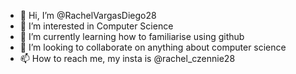 - 👋 Hi, I’m @RachelVargasDiego28
- 👀 I’m interested in Computer Science 
- 🌱 I’m currently learning how to familiarise using github
- 💞️ I’m looking to collaborate on anything about computer science 
- 📫 How to reach me, my insta is @rachel_czennie28

<!---
RachelVargasDiego28/RachelVargasDiego28 is a ✨ special ✨ repository because its `README.md` (this file) appears on your GitHub profile.
You can click the Preview link to take a look at your changes.
--->
